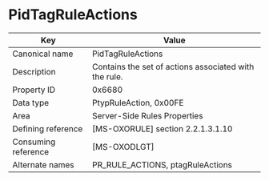 # PidTagRuleActions

| Key | Value |
|---|---|
| Canonical name | PidTagRuleActions |
| Description | Contains the set of actions associated with the rule. |
| Property ID | 0x6680 |
| Data type | PtypRuleAction, 0x00FE |
| Area | Server-Side Rules Properties |
| Defining reference | [MS-OXORULE] section 2.2.1.3.1.10 |
| Consuming reference | [MS-OXODLGT] |
| Alternate names | PR_RULE_ACTIONS, ptagRuleActions |
